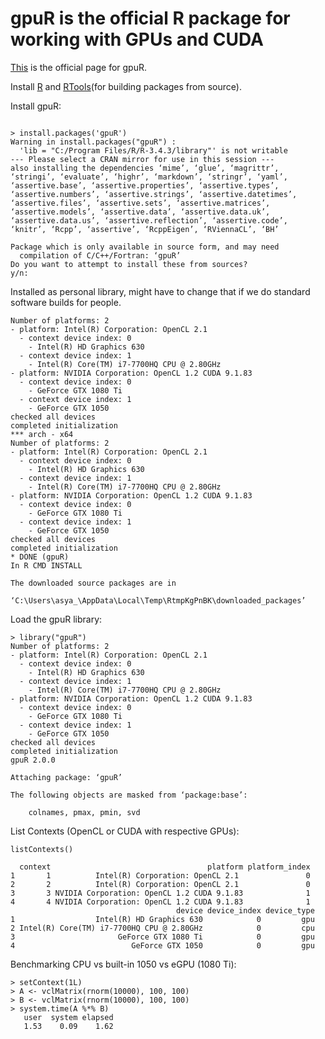# gpuR is the official R package for working with GPUs and CUDA

[This](https://cran.r-project.org/web/packages/gpuR/gpuR.pdf) is the official page for gpuR.

Install [R](https://www.r-project.org/) and [RTools](https://cran.r-project.org/bin/windows/Rtools/)(for building packages from source).

Install gpuR: 

```

> install.packages('gpuR')
Warning in install.packages("gpuR") :
  'lib = "C:/Program Files/R/R-3.4.3/library"' is not writable
--- Please select a CRAN mirror for use in this session ---
also installing the dependencies ‘mime’, ‘glue’, ‘magrittr’, ‘stringi’, ‘evaluate’, ‘highr’, ‘markdown’, ‘stringr’, ‘yaml’, ‘assertive.base’, ‘assertive.properties’, ‘assertive.types’, ‘assertive.numbers’, ‘assertive.strings’, ‘assertive.datetimes’, ‘assertive.files’, ‘assertive.sets’, ‘assertive.matrices’, ‘assertive.models’, ‘assertive.data’, ‘assertive.data.uk’, ‘assertive.data.us’, ‘assertive.reflection’, ‘assertive.code’, ‘knitr’, ‘Rcpp’, ‘assertive’, ‘RcppEigen’, ‘RViennaCL’, ‘BH’

Package which is only available in source form, and may need
  compilation of C/C++/Fortran: ‘gpuR’
Do you want to attempt to install these from sources?
y/n: 

```

Installed as personal library, might have to change that if we do standard software builds for people.


```
Number of platforms: 2
- platform: Intel(R) Corporation: OpenCL 2.1 
  - context device index: 0
    - Intel(R) HD Graphics 630
  - context device index: 1
    - Intel(R) Core(TM) i7-7700HQ CPU @ 2.80GHz
- platform: NVIDIA Corporation: OpenCL 1.2 CUDA 9.1.83
  - context device index: 0
    - GeForce GTX 1080 Ti
  - context device index: 1
    - GeForce GTX 1050
checked all devices
completed initialization
*** arch - x64
Number of platforms: 2
- platform: Intel(R) Corporation: OpenCL 2.1 
  - context device index: 0
    - Intel(R) HD Graphics 630
  - context device index: 1
    - Intel(R) Core(TM) i7-7700HQ CPU @ 2.80GHz
- platform: NVIDIA Corporation: OpenCL 1.2 CUDA 9.1.83
  - context device index: 0
    - GeForce GTX 1080 Ti
  - context device index: 1
    - GeForce GTX 1050
checked all devices
completed initialization
* DONE (gpuR)
In R CMD INSTALL

The downloaded source packages are in
        ‘C:\Users\asya_\AppData\Local\Temp\RtmpKgPnBK\downloaded_packages’

```

Load the gpuR library:

```
> library("gpuR")
Number of platforms: 2
- platform: Intel(R) Corporation: OpenCL 2.1 
  - context device index: 0
    - Intel(R) HD Graphics 630
  - context device index: 1
    - Intel(R) Core(TM) i7-7700HQ CPU @ 2.80GHz
- platform: NVIDIA Corporation: OpenCL 1.2 CUDA 9.1.83
  - context device index: 0
    - GeForce GTX 1080 Ti
  - context device index: 1
    - GeForce GTX 1050
checked all devices
completed initialization
gpuR 2.0.0

Attaching package: ‘gpuR’

The following objects are masked from ‘package:base’:

    colnames, pmax, pmin, svd
```

List Contexts (OpenCL or CUDA with respective GPUs):

```
listContexts()
```

```
  context                                   platform platform_index
1       1          Intel(R) Corporation: OpenCL 2.1               0
2       2          Intel(R) Corporation: OpenCL 2.1               0
3       3 NVIDIA Corporation: OpenCL 1.2 CUDA 9.1.83              1
4       4 NVIDIA Corporation: OpenCL 1.2 CUDA 9.1.83              1
                                     device device_index device_type
1                  Intel(R) HD Graphics 630            0         gpu
2 Intel(R) Core(TM) i7-7700HQ CPU @ 2.80GHz            0         cpu
3                       GeForce GTX 1080 Ti            0         gpu
4                          GeForce GTX 1050            0         gpu

```

Benchmarking CPU vs built-in 1050 vs eGPU (1080 Ti):

```
> setContext(1L)
> A <- vclMatrix(rnorm(10000), 100, 100)
> B <- vclMatrix(rnorm(10000), 100, 100)
> system.time(A %*% B) 
   user  system elapsed 
   1.53    0.09    1.62 
```


